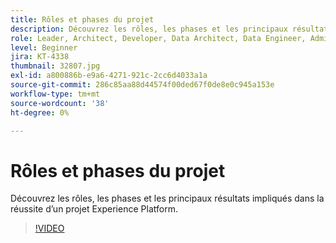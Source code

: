 ```yaml
---
title: Rôles et phases du projet
description: Découvrez les rôles, les phases et les principaux résultats impliqués dans la réussite d’un projet Experience Platform.
role: Leader, Architect, Developer, Data Architect, Data Engineer, Admin, User
level: Beginner
jira: KT-4338
thumbnail: 32807.jpg
exl-id: a800886b-e9a6-4271-921c-2cc6d4033a1a
source-git-commit: 286c85aa88d44574f00ded67f0de8e0c945a153e
workflow-type: tm+mt
source-wordcount: '38'
ht-degree: 0%

---
```


# Rôles et phases du projet

Découvrez les rôles, les phases et les principaux résultats impliqués dans la réussite d’un projet Experience Platform.

>[!VIDEO](https://video.tv.adobe.com/v/32807?learn=on&enablevpops)

